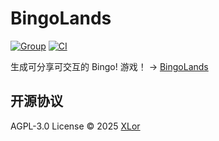 # BingoLands

[![Group](https://img.shields.io/badge/Telegram-2CA5E0?style=flat-squeare&logo=telegram&logoColor=white)](https://t.me/bingolands)
[![CI](https://github.com/yjl9903/BingoLands/actions/workflows/ci.yml/badge.svg)](https://github.com/yjl9903/BingoLands/actions/workflows/ci.yml)

生成可分享可交互的 Bingo! 游戏！ → [BingoLands](https://bingo.animes.garden/)

## 开源协议

AGPL-3.0 License © 2025 [XLor](https://github.com/yjl9903)
